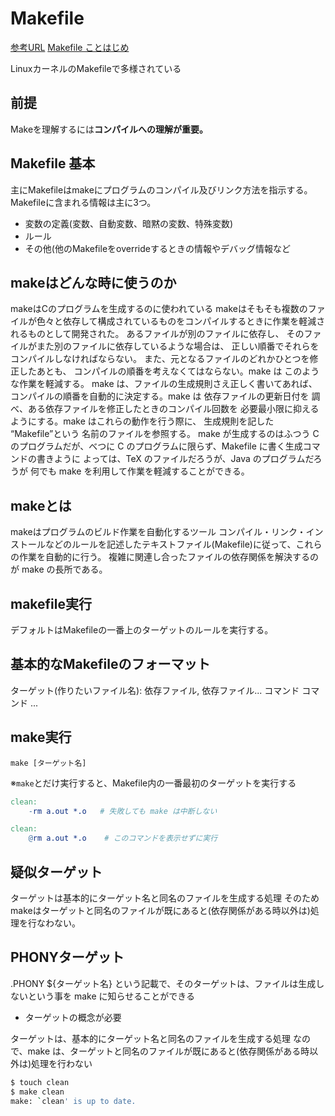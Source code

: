 # Makefile

[参考URL](http://masahir0y.blogspot.com/2012/02/linuxmakefile-4.html)
[Makefile ことはじめ](https://qiita.com/kasei-san/items/ad25df63260e86c5cc71)

LinuxカーネルのMakefileで多様されている

## 前提

Makeを理解するには**コンパイルへの理解が重要。**

## Makefile 基本

主にMakefileはmakeにプログラムのコンパイル及びリンク方法を指示する。
Makefileに含まれる情報は主に3つ。

- 変数の定義(変数、自動変数、暗黙の変数、特殊変数)
- ルール
- その他(他のMakefileをoverrideするときの情報やデバッグ情報など

## makeはどんな時に使うのか

makeはCのプログラムを生成するのに使われている
makeはそもそも複数のファイルが色々と依存して構成されているものをコンパイルするときに作業を軽減されるものとして開発された。
あるファイルが別のファイルに依存し、 そのファイルがまた別のファイルに依存しているような場合は、 正しい順番でそれらをコンパイルしなければならない。 また、元となるファイルのどれかひとつを修正したあとも、 コンパイルの順番を考えなくてはならない。make は このような作業を軽減する。
make は、ファイルの生成規則さえ正しく書いてあれば、 コンパイルの順番を自動的に決定する。make は 依存ファイルの更新日付を 調べ、ある依存ファイルを修正したときのコンパイル回数を 必要最小限に抑えるようにする。make はこれらの動作を行う際に、 生成規則を記した “Makefile”という 名前のファイルを参照する。
make が生成するのはふつう C のプログラムだが、べつに C のプログラムに限らず、Makefile に書く生成コマンドの書きように よっては、TeX のファイルだろうが、Java のプログラムだろうが 何でも make を利用して作業を軽減することができる。

## makeとは

makeはプログラムのビルド作業を自動化するツール
コンパイル・リンク・インストールなどのルールを記述したテキストファイル(Makefile)に従って、これらの作業を自動的に行う。
複雑に関連し合ったファイルの依存関係を解決するのが make の長所である。

## makefile実行

デフォルトはMakefileの一番上のターゲットのルールを実行する。

## 基本的なMakefileのフォーマット

ターゲット(作りたいファイル名): 依存ファイル, 依存ファイル...
  コマンド
  コマンド
  ...

## make実行

`make [ターゲット名]`

※`make`とだけ実行すると、Makefile内の一番最初のターゲットを実行する

```Makefile
clean:
    -rm a.out *.o	# 失敗しても make は中断しない

clean:
    @rm a.out *.o    # このコマンドを表示せずに実行

```

## 疑似ターゲット

ターゲットは基本的にターゲット名と同名のファイルを生成する処理
そのためmakeはターゲットと同名のファイルが既にあると(依存関係がある時以外は)処理を行なわない。


## PHONYターゲット

.PHONY ${ターゲット名} という記載で、そのターゲットは、ファイルは生成しないという事を make に知らせることができる

- ターゲットの概念が必要

ターゲットは、基本的にターゲット名と同名のファイルを生成する処理
なので、make は、ターゲットと同名のファイルが既にあると(依存関係がある時以外は)処理を行わない

```sh
$ touch clean
$ make clean
make: `clean' is up to date.


```
